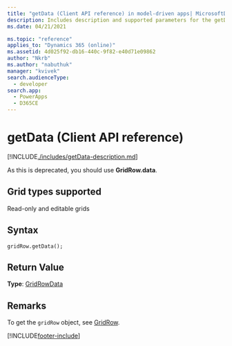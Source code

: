 ```yaml
---
title: "getData (Client API reference) in model-driven apps| MicrosoftDocs"
description: Includes description and supported parameters for the getData method.
ms.date: 04/21/2021

ms.topic: "reference"
applies_to: "Dynamics 365 (online)"
ms.assetid: 4d025f92-db16-440c-9f82-e40d71e09862
author: "Nkrb"
ms.author: "nabuthuk"
manager: "kvivek"
search.audienceType: 
  - developer
search.app: 
  - PowerApps
  - D365CE
---
```

# getData (Client API reference)



[!INCLUDE[./includes/getData-description.md](./includes/getData-description.md)]

As this is deprecated, you should use **GridRow.data**.

## Grid types supported

Read-only and editable grids

## Syntax

`gridRow.getData();`

## Return Value

**Type**: [GridRowData](../gridrowdata.md)

## Remarks

To get the `gridRow` object, see [GridRow](../gridrow.md). 



[!INCLUDE[footer-include](../../../../../../includes/footer-banner.md)]
